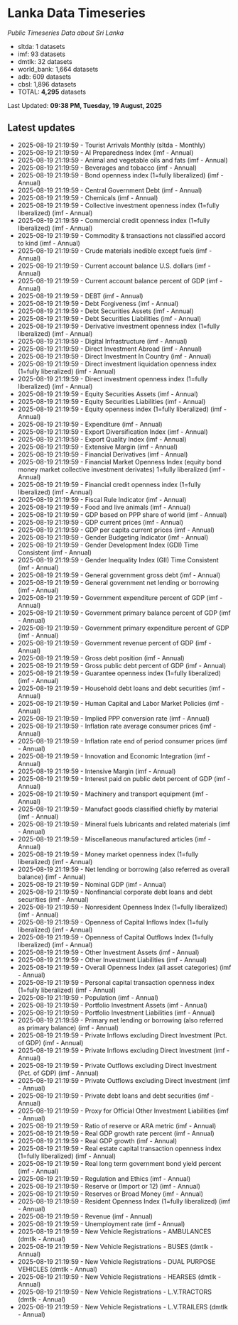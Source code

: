 # Lanka Data Timeseries
*Public Timeseries Data about Sri Lanka*

* sltda: 1 datasets
* imf: 93 datasets
* dmtlk: 32 datasets
* world_bank: 1,664 datasets
* adb: 609 datasets
* cbsl: 1,896 datasets
* TOTAL: **4,295** datasets

Last Updated: **09:38 PM, Tuesday, 19 August, 2025**

## Latest updates

* 2025-08-19 21:19:59 - Tourist Arrivals Monthly (sltda - Monthly)
* 2025-08-19 21:19:59 - AI Preparedness Index (imf - Annual)
* 2025-08-19 21:19:59 - Animal and vegetable oils and fats (imf - Annual)
* 2025-08-19 21:19:59 - Beverages and tobacco (imf - Annual)
* 2025-08-19 21:19:59 - Bond openness index (1=fully liberalized) (imf - Annual)
* 2025-08-19 21:19:59 - Central Government Debt (imf - Annual)
* 2025-08-19 21:19:59 - Chemicals (imf - Annual)
* 2025-08-19 21:19:59 - Collective investment openness index (1=fully liberalized) (imf - Annual)
* 2025-08-19 21:19:59 - Commercial credit openness index (1=fully liberalized) (imf - Annual)
* 2025-08-19 21:19:59 - Commodity & transactions not classified accord to kind (imf - Annual)
* 2025-08-19 21:19:59 - Crude materials inedible except fuels (imf - Annual)
* 2025-08-19 21:19:59 - Current account balance U.S. dollars (imf - Annual)
* 2025-08-19 21:19:59 - Current account balance percent of GDP (imf - Annual)
* 2025-08-19 21:19:59 - DEBT (imf - Annual)
* 2025-08-19 21:19:59 - Debt Forgiveness (imf - Annual)
* 2025-08-19 21:19:59 - Debt Securities Assets (imf - Annual)
* 2025-08-19 21:19:59 - Debt Securities Liabilities (imf - Annual)
* 2025-08-19 21:19:59 - Derivative investment openness index (1=fully liberalized) (imf - Annual)
* 2025-08-19 21:19:59 - Digital Infrastructure (imf - Annual)
* 2025-08-19 21:19:59 - Direct Investment Abroad (imf - Annual)
* 2025-08-19 21:19:59 - Direct Investment In Country (imf - Annual)
* 2025-08-19 21:19:59 - Direct investment liquidation openness index (1=fully liberalized) (imf - Annual)
* 2025-08-19 21:19:59 - Direct investment openness index (1=fully liberalized) (imf - Annual)
* 2025-08-19 21:19:59 - Equity Securities Assets (imf - Annual)
* 2025-08-19 21:19:59 - Equity Securities Liabilities (imf - Annual)
* 2025-08-19 21:19:59 - Equity openness index (1=fully liberalized) (imf - Annual)
* 2025-08-19 21:19:59 - Expenditure (imf - Annual)
* 2025-08-19 21:19:59 - Export Diversification Index (imf - Annual)
* 2025-08-19 21:19:59 - Export Quality Index (imf - Annual)
* 2025-08-19 21:19:59 - Extensive Margin (imf - Annual)
* 2025-08-19 21:19:59 - Financial Derivatives (imf - Annual)
* 2025-08-19 21:19:59 - Financial Market Openness Index (equity bond money market collective investment derivates) 1=fully liberalized (imf - Annual)
* 2025-08-19 21:19:59 - Financial credit openness index (1=fully liberalized) (imf - Annual)
* 2025-08-19 21:19:59 - Fiscal Rule Indicator (imf - Annual)
* 2025-08-19 21:19:59 - Food and live animals (imf - Annual)
* 2025-08-19 21:19:59 - GDP based on PPP share of world (imf - Annual)
* 2025-08-19 21:19:59 - GDP current prices (imf - Annual)
* 2025-08-19 21:19:59 - GDP per capita current prices (imf - Annual)
* 2025-08-19 21:19:59 - Gender Budgeting Indicator (imf - Annual)
* 2025-08-19 21:19:59 - Gender Development Index (GDI) Time Consistent (imf - Annual)
* 2025-08-19 21:19:59 - Gender Inequality Index (GII) Time Consistent (imf - Annual)
* 2025-08-19 21:19:59 - General government gross debt (imf - Annual)
* 2025-08-19 21:19:59 - General government net lending or borrowing (imf - Annual)
* 2025-08-19 21:19:59 - Government expenditure percent of GDP (imf - Annual)
* 2025-08-19 21:19:59 - Government primary balance percent of GDP (imf - Annual)
* 2025-08-19 21:19:59 - Government primary expenditure percent of GDP (imf - Annual)
* 2025-08-19 21:19:59 - Government revenue percent of GDP (imf - Annual)
* 2025-08-19 21:19:59 - Gross debt position (imf - Annual)
* 2025-08-19 21:19:59 - Gross public debt percent of GDP (imf - Annual)
* 2025-08-19 21:19:59 - Guarantee openness index (1=fully liberalized) (imf - Annual)
* 2025-08-19 21:19:59 - Household debt loans and debt securities (imf - Annual)
* 2025-08-19 21:19:59 - Human Capital and Labor Market Policies (imf - Annual)
* 2025-08-19 21:19:59 - Implied PPP conversion rate (imf - Annual)
* 2025-08-19 21:19:59 - Inflation rate average consumer prices (imf - Annual)
* 2025-08-19 21:19:59 - Inflation rate end of period consumer prices (imf - Annual)
* 2025-08-19 21:19:59 - Innovation and Economic Integration (imf - Annual)
* 2025-08-19 21:19:59 - Intensive Margin (imf - Annual)
* 2025-08-19 21:19:59 - Interest paid on public debt percent of GDP (imf - Annual)
* 2025-08-19 21:19:59 - Machinery and transport equipment (imf - Annual)
* 2025-08-19 21:19:59 - Manufact goods classified chiefly by material (imf - Annual)
* 2025-08-19 21:19:59 - Mineral fuels lubricants and related materials (imf - Annual)
* 2025-08-19 21:19:59 - Miscellaneous manufactured articles (imf - Annual)
* 2025-08-19 21:19:59 - Money market openness index (1=fully liberalized) (imf - Annual)
* 2025-08-19 21:19:59 - Net lending or borrowing (also referred as overall balance) (imf - Annual)
* 2025-08-19 21:19:59 - Nominal GDP (imf - Annual)
* 2025-08-19 21:19:59 - Nonfinancial corporate debt loans and debt securities (imf - Annual)
* 2025-08-19 21:19:59 - Nonresident Openness Index (1=fully liberalized) (imf - Annual)
* 2025-08-19 21:19:59 - Openness of Capital Inflows Index (1=fully liberalized) (imf - Annual)
* 2025-08-19 21:19:59 - Openness of Capital Outflows Index (1=fully liberalized) (imf - Annual)
* 2025-08-19 21:19:59 - Other Investment Assets (imf - Annual)
* 2025-08-19 21:19:59 - Other Investment Liabilities (imf - Annual)
* 2025-08-19 21:19:59 - Overall Openness Index (all asset categories) (imf - Annual)
* 2025-08-19 21:19:59 - Personal capital transaction openness index (1=fully liberalized) (imf - Annual)
* 2025-08-19 21:19:59 - Population (imf - Annual)
* 2025-08-19 21:19:59 - Portfolio Investment Assets (imf - Annual)
* 2025-08-19 21:19:59 - Portfolio Investment Liabilities (imf - Annual)
* 2025-08-19 21:19:59 - Primary net lending or borrowing (also referred as primary balance) (imf - Annual)
* 2025-08-19 21:19:59 - Private Inflows excluding Direct Investment (Pct. of GDP) (imf - Annual)
* 2025-08-19 21:19:59 - Private Inflows excluding Direct Investment (imf - Annual)
* 2025-08-19 21:19:59 - Private Outflows excluding Direct Investment (Pct. of GDP) (imf - Annual)
* 2025-08-19 21:19:59 - Private Outflows excluding Direct Investment (imf - Annual)
* 2025-08-19 21:19:59 - Private debt loans and debt securities (imf - Annual)
* 2025-08-19 21:19:59 - Proxy for Official Other Investment Liabilities (imf - Annual)
* 2025-08-19 21:19:59 - Ratio of reserve or ARA metric (imf - Annual)
* 2025-08-19 21:19:59 - Real GDP growth rate percent (imf - Annual)
* 2025-08-19 21:19:59 - Real GDP growth (imf - Annual)
* 2025-08-19 21:19:59 - Real estate capital transaction openness index (1=fully liberalized) (imf - Annual)
* 2025-08-19 21:19:59 - Real long term government bond yield percent (imf - Annual)
* 2025-08-19 21:19:59 - Regulation and Ethics (imf - Annual)
* 2025-08-19 21:19:59 - Reserve or (Import or 12) (imf - Annual)
* 2025-08-19 21:19:59 - Reserves or Broad Money (imf - Annual)
* 2025-08-19 21:19:59 - Resident Openness Index (1=fully liberalized) (imf - Annual)
* 2025-08-19 21:19:59 - Revenue (imf - Annual)
* 2025-08-19 21:19:59 - Unemployment rate (imf - Annual)
* 2025-08-19 21:19:59 - New Vehicle Registrations - AMBULANCES (dmtlk - Annual)
* 2025-08-19 21:19:59 - New Vehicle Registrations - BUSES (dmtlk - Annual)
* 2025-08-19 21:19:59 - New Vehicle Registrations - DUAL PURPOSE VEHICLES (dmtlk - Annual)
* 2025-08-19 21:19:59 - New Vehicle Registrations - HEARSES (dmtlk - Annual)
* 2025-08-19 21:19:59 - New Vehicle Registrations - L.V.TRACTORS (dmtlk - Annual)
* 2025-08-19 21:19:59 - New Vehicle Registrations - L.V.TRAILERS (dmtlk - Annual)